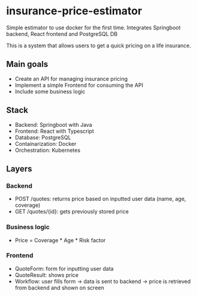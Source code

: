 # insurance-price-estimator
Simple estimator to use docker for the first time. Integrates Springboot backend, React frontend and PostgreSQL DB

This is a system that allows users to get a quick pricing on a life insurance. 

## Main goals
* Create an API for managing insurance pricing
* Implement a simple Frontend for consuming the API
* Include some business logic 

## Stack
* Backend: Springboot with Java
* Frontend: React with Typescript
* Database: PostgreSQL
* Containarization: Docker
* Orchestration: Kubernetes

## Layers
### Backend
* POST /quotes: returns price based on inputted user data (name, age, coverage)
* GET /quotes/{id}: gets previously stored price

### Business logic
* Price = Coverage * Age * Risk factor

### Frontend
* QuoteForm: form for inputting user data
* QuoteResult: shows price
* Workflow: user fills form -> data is sent to backend -> price is retrieved from backend and shown on screen
